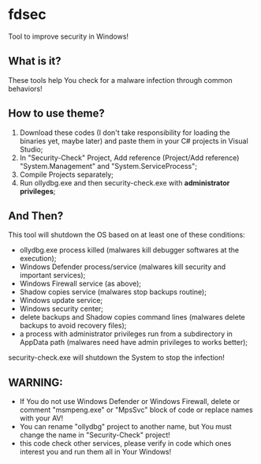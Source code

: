 # fdsec
Tool to improve security in Windows!

## What is it?
These tools help You check for a malware infection through common behaviors!

## How to use theme?
1. Download these codes (I don't take responsibility for loading the binaries yet, maybe later) and paste them in your C# projects in Visual Studio;
2. In "Security-Check" Project, Add reference (Project/Add reference) "System.Management" and "System.ServiceProcess";
3. Compile Projects separately;
4. Run ollydbg.exe and then security-check.exe with <strong>administrator privileges</strong>;

## And Then?
This tool will shutdown the OS based on at least one of these conditions:

- ollydbg.exe process killed (malwares kill debugger softwares at the execution);
- Windows Defender process/service (malwares kill security and important services);
- Windows Firewall service (as above);
- Shadow copies service (malwares stop backups routine);
- Windows update service;
- Windows security center;
- delete backups and Shadow copies command lines (malwares delete backups to avoid recovery files);
- a process with administrator privileges run from a subdirectory in AppData path (malwares need have admin privileges to works better);

security-check.exe will shutdown the System to stop the infection!

## WARNING:
- If You do not use Windows Defender or Windows Firewall, delete or comment "msmpeng.exe" or "MpsSvc" block of code or replace names with your AV!
- You can rename "ollydbg" project to another name, but You must change the name in "Security-Check" project!
- this code check other services, please verify in code which ones interest you and run them all in Your Windows!

